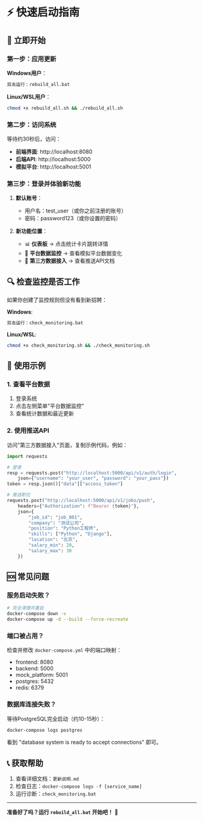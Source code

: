 # ⚡ 快速启动指南

## 🎯 立即开始

### 第一步：应用更新

**Windows用户**：
```bash
双击运行：rebuild_all.bat
```

**Linux/WSL用户**：
```bash
chmod +x rebuild_all.sh && ./rebuild_all.sh
```

### 第二步：访问系统

等待约30秒后，访问：
- **前端界面**: http://localhost:8080
- **后端API**: http://localhost:5000
- **模拟平台**: http://localhost:5001

### 第三步：登录并体验新功能

1. **默认账号**：
   - 用户名：test_user（或你之前注册的账号）
   - 密码：password123（或你设置的密码）

2. **新功能位置**：
   - 📊 **仪表板** → 点击统计卡片跳转详情
   - 📡 **平台数据监控** → 查看模拟平台数据变化
   - 🔌 **第三方数据接入** → 查看推送API文档

## 🔍 检查监控是否工作

如果你创建了监控规则但没有看到新招聘：

**Windows**:
```bash
双击运行：check_monitoring.bat
```

**Linux/WSL**:
```bash
chmod +x check_monitoring.sh && ./check_monitoring.sh
```

## 📱 使用示例

### 1. 查看平台数据

1. 登录系统
2. 点击左侧菜单"平台数据监控"
3. 查看统计数据和最近更新

### 2. 使用推送API

访问"第三方数据接入"页面，复制示例代码，例如：

```python
import requests

# 登录
resp = requests.post("http://localhost:5000/api/v1/auth/login",
    json={"username": "your_user", "password": "your_pass"})
token = resp.json()["data"]["access_token"]

# 推送职位
requests.post("http://localhost:5000/api/v1/jobs/push",
    headers={"Authorization": f"Bearer {token}"},
    json={
        "job_id": "job_001",
        "company": "测试公司",
        "position": "Python工程师",
        "skills": ["Python", "Django"],
        "location": "北京",
        "salary_min": 20,
        "salary_max": 30
    })
```

## 🆘 常见问题

### 服务启动失败？

```bash
# 完全清理并重启
docker-compose down -v
docker-compose up -d --build --force-recreate
```

### 端口被占用？

检查并修改 `docker-compose.yml` 中的端口映射：
- frontend: 8080
- backend: 5000
- mock_platform: 5001
- postgres: 5432
- redis: 6379

### 数据库连接失败？

等待PostgreSQL完全启动（约10-15秒）：
```bash
docker-compose logs postgres
```
看到 "database system is ready to accept connections" 即可。

## 📞 获取帮助

1. 查看详细文档：`更新说明.md`
2. 检查日志：`docker-compose logs -f [service_name]`
3. 运行诊断：`check_monitoring.bat`

---

**准备好了吗？运行 `rebuild_all.bat` 开始吧！** 🚀

